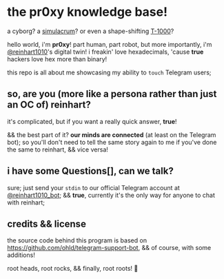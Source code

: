 # the pr0xy knowledge base!
a cyborg? a [simulacrum](https://en.wikipedia.org/wiki/Simulacrum)? or even a shape-shifting [T-1000](https://en.wikipedia.org/wiki/T-1000)?

hello world, i'm **pr0xy**! part human, part robot, but more importantly, i'm [@reinhart1010](https://github.com/reinhart1010)'s digital twin! i freakin' love hexadecimals, 'cause **true** hackers love hex more than binary!

this repo is all about me showcasing my ability to `touch` Telegram users;

## so, are you (more like a persona rather than just an OC of) reinhart?
it's complicated, but if you want a really quick answer, **true**!

&& the best part of it? **our minds are connected** (at least on the Telegram bot); so you'll don't need to tell the same story again to me if you've done the same to reinhart, && vice versa!

## i have some Questions[], can we talk?
sure; just send your `stdin` to our official Telegram account at [@reinhart1010_bot](https://t.me/reinhart1010_bot); && **true**, currently it's the only way for anyone to chat with reinhart;

## credits && license
the source code behind this program is based on https://github.com/ohld/telegram-support-bot, && of course, with some additions!

root heads, root rocks, && finally, root roots! 🌱
